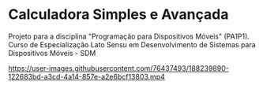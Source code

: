 
# Calculadora Simples e Avançada

Projeto para a disciplina "Programação para Dispositivos Móveis" (PA1P1).
Curso de Especialização Lato Sensu em Desenvolvimento de Sistemas para Dispositivos Móveis - SDM


https://user-images.githubusercontent.com/76437493/188239890-122683bd-a3cd-4a14-857e-a2e6bcf13803.mp4
